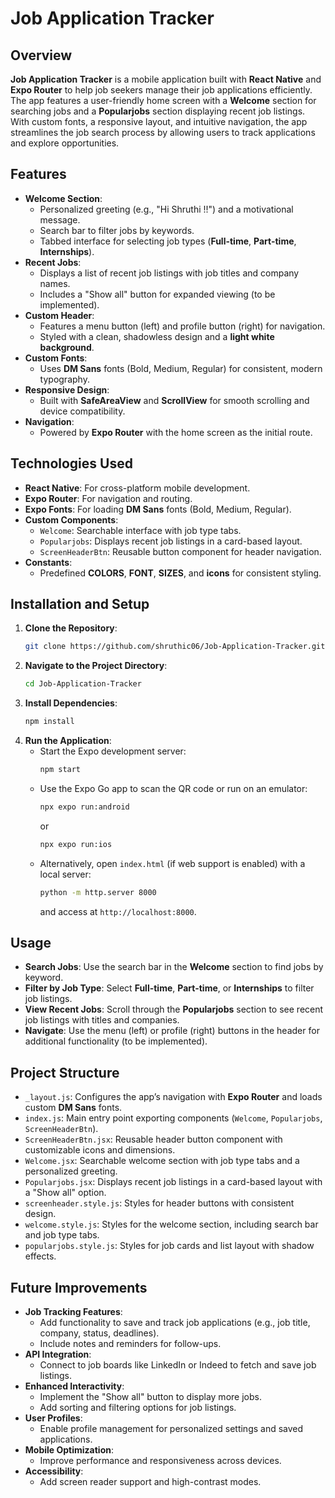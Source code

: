 # Job Application Tracker

## Overview
**Job Application Tracker** is a mobile application built with **React Native** and **Expo Router** to help job seekers manage their job applications efficiently. The app features a user-friendly home screen with a **Welcome** section for searching jobs and a **Popularjobs** section displaying recent job listings. With custom fonts, a responsive layout, and intuitive navigation, the app streamlines the job search process by allowing users to track applications and explore opportunities.

## Features
- **Welcome Section**:
  - Personalized greeting (e.g., "Hi Shruthi !!") and a motivational message.
  - Search bar to filter jobs by keywords.
  - Tabbed interface for selecting job types (**Full-time**, **Part-time**, **Internships**).
- **Recent Jobs**:
  - Displays a list of recent job listings with job titles and company names.
  - Includes a "Show all" button for expanded viewing (to be implemented).
- **Custom Header**:
  - Features a menu button (left) and profile button (right) for navigation.
  - Styled with a clean, shadowless design and a **light white background**.
- **Custom Fonts**:
  - Uses **DM Sans** fonts (Bold, Medium, Regular) for consistent, modern typography.
- **Responsive Design**:
  - Built with **SafeAreaView** and **ScrollView** for smooth scrolling and device compatibility.
- **Navigation**:
  - Powered by **Expo Router** with the home screen as the initial route.

## Technologies Used
- **React Native**: For cross-platform mobile development.
- **Expo Router**: For navigation and routing.
- **Expo Fonts**: For loading **DM Sans** fonts (Bold, Medium, Regular).
- **Custom Components**:
  - `Welcome`: Searchable interface with job type tabs.
  - `Popularjobs`: Displays recent job listings in a card-based layout.
  - `ScreenHeaderBtn`: Reusable button component for header navigation.
- **Constants**:
  - Predefined **COLORS**, **FONT**, **SIZES**, and **icons** for consistent styling.

## Installation and Setup
1. **Clone the Repository**:
   ```bash
   git clone https://github.com/shruthic06/Job-Application-Tracker.git
   ```
2. **Navigate to the Project Directory**:
   ```bash
   cd Job-Application-Tracker
   ```
3. **Install Dependencies**:
   ```bash
   npm install
   ```
4. **Run the Application**:
   - Start the Expo development server:
     ```bash
     npm start
     ```
   - Use the Expo Go app to scan the QR code or run on an emulator:
     ```bash
     npx expo run:android
     ```
     or
     ```bash
     npx expo run:ios
     ```
   - Alternatively, open `index.html` (if web support is enabled) with a local server:
     ```bash
     python -m http.server 8000
     ```
     and access at `http://localhost:8000`.

## Usage
- **Search Jobs**: Use the search bar in the **Welcome** section to find jobs by keyword.
- **Filter by Job Type**: Select **Full-time**, **Part-time**, or **Internships** to filter job listings.
- **View Recent Jobs**: Scroll through the **Popularjobs** section to see recent job listings with titles and companies.
- **Navigate**: Use the menu (left) or profile (right) buttons in the header for additional functionality (to be implemented).

## Project Structure
- `_layout.js`: Configures the app’s navigation with **Expo Router** and loads custom **DM Sans** fonts.
- `index.js`: Main entry point exporting components (`Welcome`, `Popularjobs`, `ScreenHeaderBtn`).
- `ScreenHeaderBtn.jsx`: Reusable header button component with customizable icons and dimensions.
- `Welcome.jsx`: Searchable welcome section with job type tabs and a personalized greeting.
- `Popularjobs.jsx`: Displays recent job listings in a card-based layout with a "Show all" option.
- `screenheader.style.js`: Styles for header buttons with consistent design.
- `welcome.style.js`: Styles for the welcome section, including search bar and job type tabs.
- `popularjobs.style.js`: Styles for job cards and list layout with shadow effects.

## Future Improvements
- **Job Tracking Features**:
  - Add functionality to save and track job applications (e.g., job title, company, status, deadlines).
  - Include notes and reminders for follow-ups.
- **API Integration**:
  - Connect to job boards like LinkedIn or Indeed to fetch and save job listings.
- **Enhanced Interactivity**:
  - Implement the "Show all" button to display more jobs.
  - Add sorting and filtering options for job listings.
- **User Profiles**:
  - Enable profile management for personalized settings and saved applications.
- **Mobile Optimization**:
  - Improve performance and responsiveness across devices.
- **Accessibility**:
  - Add screen reader support and high-contrast modes.
